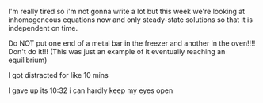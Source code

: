 
I'm really tired so i'm not gonna write a lot but this week we're looking at inhomogeneous equations now and only steady-state solutions so that it is independent on time. 

Do NOT put one end of a metal bar in the freezer and another in the oven!!!! Don't do it!!! (This was just an example of it eventually reaching an equilibrium)

I got distracted for like 10 mins

I gave up its 10:32 i can hardly keep my eyes open